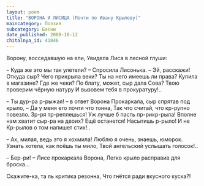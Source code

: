 ```yaml
---
layout: poem
title: "ВОРОНА И ЛИСИЦА (Почти по Ивану Крылову)"
maincategory: Поэзия
subcategory: Басни
date_published: 2008-10-12
chitalnya_id: 41846
---
```




Ворону, восседавшую на ели,
Увидела Лиса в лесной глуши:

– Куда же это мы так улетели? –
Спросила Лисонька. – Эй, расскажи!
Откуда сыр? Чего прикрыла веки?
Ты на него имеешь ли права?
Купила в магазине? Где же чеки?
По блату, может, сыр дала Сова? 
Твою проверим чёрную натуру
И вызовем тебя в прокуратуру!..

– Ты дур-ра р-рыжая! – в ответ Ворона
Прокаркала, сыр спрятав под крыло, –
Да у меня его почти что тонна,
Так что считай, что кр-рупно повезло.
Зр-ря тр-реплешься! Уж лучше б пасть пр-рикр-рыла!
Вполне нам хватит сыр-ра на двоих?
Ещё останется! Насытишь р-рыло!
И не Кр-рылов о том напишет стих!..

– Ах, милая, ведь это я хохмила!
Люблю я очень, знаешь, юморок.
Узнать хотела, как поёшь ты мило,
Твой ангельский услышать голосок!..

– Бер-ри! – Лисе прокаркала Ворона,
Легко крыло расправив для броска…

Скажите-ка, та ль критика резонна,
Что гнётся ради вкусного куска?!







